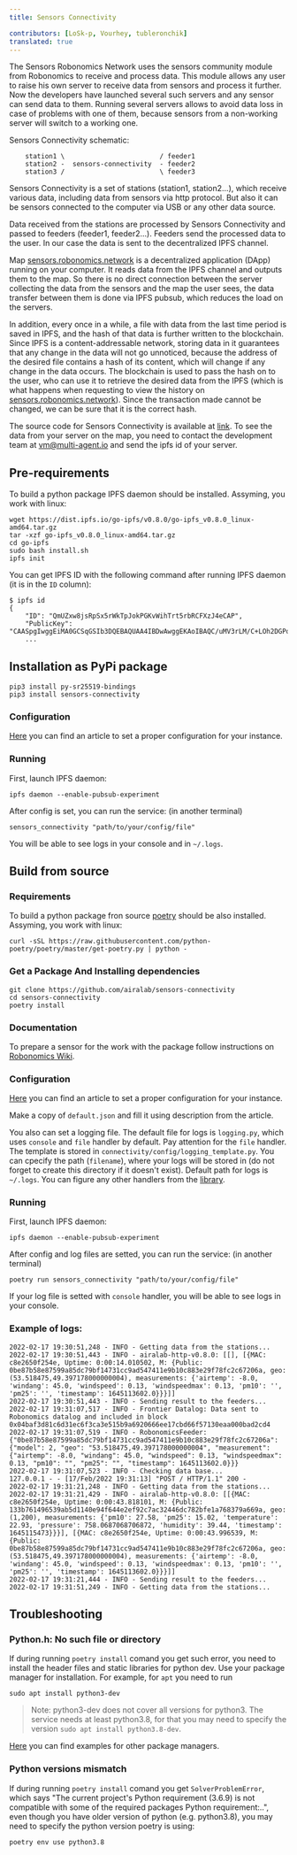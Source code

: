 ```yaml
---
title: Sensors Connectivity

contributors: [LoSk-p, Vourhey, tubleronchik]
translated: true
---
```


The Sensors Robonomics Network uses the sensors community module from Robonomics to receive and process data. This module allows any user to raise his own server to receive data from sensors and process it further. Now the developers have launched several such servers and any sensor can send data to them. Running several servers allows to avoid data loss in case of problems with one of them, because sensors from a non-working server will switch to a working one.

Sensors Connectivity schematic:

```
    station1 \                        / feeder1
    station2 -  sensors-connectivity  - feeder2
    station3 /                        \ feeder3
```

Sensors Connectivity is a set of stations (station1, station2...), which receive various data, including data from sensors via http protocol. But also it can be sensors connected to the computer via USB or any other data source.

Data received from the stations are processed by Sensors Connectivity and passed to feeders (feeder1, feeder2...). Feeders send the processed data to the user. In our case the data is sent to the decentralized IPFS channel.

Map [sensors.robonomics.network](https://sensors.robonomics.network/) is a decentralized application (DApp) running on your computer. It reads data from the IPFS channel and outputs them to the map. So there is no direct connection between the server collecting the data from the sensors and the map the user sees, the data transfer between them is done via IPFS pubsub, which reduces the load on the servers.

In addition, every once in a while, a file with data from the last time period is saved in IPFS, and the hash of that data is further written to the blockchain. Since IPFS is a content-addressable network, storing data in it guarantees that any change in the data will not go unnoticed, because the address of the desired file contains a hash of its content, which will change if any change in the data occurs. The blockchain is used to pass the hash on to the user, who can use it to retrieve the desired data from the IPFS (which is what happens when requesting to view the history on [sensors.robonomics.network](https://sensors.robonomics.network/)). Since the transaction made cannot be changed, we can be sure that it is the correct hash.

The source code for Sensors Connectivity is available at [link](https://github.com/airalab/sensors-connectivity). To see the data from your server on the map, you need to contact the development team at vm@multi-agent.io and send the ipfs id of your server. 


## Pre-requirements

To build a python package IPFS daemon should be installed. Assyming, you work with linux:

```
wget https://dist.ipfs.io/go-ipfs/v0.8.0/go-ipfs_v0.8.0_linux-amd64.tar.gz
tar -xzf go-ipfs_v0.8.0_linux-amd64.tar.gz
cd go-ipfs
sudo bash install.sh 
ipfs init
```
You can get IPFS ID with the following command after running IPFS daemon (it is in the `ID` column):

```console
$ ipfs id
{
	"ID": "QmUZxw8jsRpSx5rWkTpJokPGKvWihTrt5rbRCFXzJ4eCAP",
	"PublicKey": "CAASpgIwggEiMA0GCSqGSIb3DQEBAQUAA4IBDwAwggEKAoIBAQC/uMV3rLM/C+LOh2DGPo3chr+VM+vyYMKi...
    ...
```

## Installation as PyPi package

```
pip3 install py-sr25519-bindings
pip3 install sensors-connectivity
```

### Configuration

[Here](/docs/configuration-options-description/) you can find an article to set a proper configuration for your instance.

### Running

First, launch IPFS daemon:

```
ipfs daemon --enable-pubsub-experiment
```
After config is set, you can run the service: (in another terminal)

```
sensors_connectivity "path/to/your/config/file"
```

You will be able to see logs in your console and in `~/.logs`.

## Build from source
### Requirements

To build a python package fron source [poetry](https://python-poetry.org/docs/#osx--linux--bashonwindows-install-instructions) should be also installed. Assyming, you work with linux:

```
curl -sSL https://raw.githubusercontent.com/python-poetry/poetry/master/get-poetry.py | python -
```

### Get a Package And Installing dependencies

```
git clone https://github.com/airalab/sensors-connectivity
cd sensors-connectivity
poetry install
```

### Documentation

To prepare a sensor for the work with the package follow instructions on [Robonomics Wiki](/docs/connect-sensor-to-robonomics/).

### Configuration

[Here](/docs/configuration-options-description/) you can find an article to set a proper configuration for your instance.

Make a copy of `default.json` and fill it using description from the article.

You also can set a logging file. The default file for logs is `logging.py`, which uses `console` and `file` handler by default. Pay attention for the `file` handler. The template is stored in `connectivity/config/logging_template.py`. You can cpecify the path (`filename`), where your logs will be stored in (do not forget to create this directory if it doesn't exist). Default path for logs is `~/.logs`. You can figure any other handlers from the [library](https://docs.python.org/3.8/library/logging.html).

### Running

First, launch IPFS daemon:

```
ipfs daemon --enable-pubsub-experiment
```
After config and log files are setted, you can run the service: (in another terminal)

```
poetry run sensors_connectivity "path/to/your/config/file"  
```

If your log file is setted with `console` handler, you will be able to see logs in your console.

### Example of logs:

```
2022-02-17 19:30:51,248 - INFO - Getting data from the stations...
2022-02-17 19:30:51,443 - INFO - airalab-http-v0.8.0: [[], [{MAC: c8e2650f254e, Uptime: 0:00:14.010502, M: {Public: 0be87b58e87599a85dc79bf14731cc9ad547411e9b10c883e29f78fc2c67206a, geo: (53.518475,49.397178000000004), measurements: {'airtemp': -8.0, 'windang': 45.0, 'windspeed': 0.13, 'windspeedmax': 0.13, 'pm10': '', 'pm25': '', 'timestamp': 1645113602.0}}}]]
2022-02-17 19:30:51,443 - INFO - Sending result to the feeders...
2022-02-17 19:31:07,517 - INFO - Frontier Datalog: Data sent to Robonomics datalog and included in block 0x04baf3d81c6d31ec6f3ca3e515b9a6920666ee17cbd66f57130eaa000bad2cd4
2022-02-17 19:31:07,519 - INFO - RobonomicsFeeder: {"0be87b58e87599a85dc79bf14731cc9ad547411e9b10c883e29f78fc2c67206a": {"model": 2, "geo": "53.518475,49.397178000000004", "measurement": {"airtemp": -8.0, "windang": 45.0, "windspeed": 0.13, "windspeedmax": 0.13, "pm10": "", "pm25": "", "timestamp": 1645113602.0}}}
2022-02-17 19:31:07,523 - INFO - Checking data base...
127.0.0.1 - - [17/Feb/2022 19:31:13] "POST / HTTP/1.1" 200 -
2022-02-17 19:31:21,248 - INFO - Getting data from the stations...
2022-02-17 19:31:21,429 - INFO - airalab-http-v0.8.0: [[{MAC: c8e2650f254e, Uptime: 0:00:43.818101, M: {Public: 133b761496539ab5d1140e94f644e2ef92c7ac32446dc782bfe1a768379a669a, geo: (1,200), measurements: {'pm10': 27.58, 'pm25': 15.02, 'temperature': 22.93, 'pressure': 758.0687068706872, 'humidity': 39.44, 'timestamp': 1645115473}}}], [{MAC: c8e2650f254e, Uptime: 0:00:43.996539, M: {Public: 0be87b58e87599a85dc79bf14731cc9ad547411e9b10c883e29f78fc2c67206a, geo: (53.518475,49.397178000000004), measurements: {'airtemp': -8.0, 'windang': 45.0, 'windspeed': 0.13, 'windspeedmax': 0.13, 'pm10': '', 'pm25': '', 'timestamp': 1645113602.0}}}]]
2022-02-17 19:31:21,444 - INFO - Sending result to the feeders...
2022-02-17 19:31:51,249 - INFO - Getting data from the stations...
```

## Troubleshooting

### Python.h: No such file or directory

If during running `poetry install` comand you get such error, you need to install the header files and static libraries for python dev. Use your package manager for installation. For example, for `apt` you need to run
```
sudo apt install python3-dev
```
> Note:
python3-dev does not cover all versions for python3. The service needs at least python3.8, for that you may need to specify the version `sudo apt install python3.8-dev`.

[Here](https://stackoverflow.com/a/21530768) you can find examples for other package managers.

### Python versions mismatch

If during running `poetry install` comand you get `SolverProblemError`, which says "The current project's Python requirement (3.6.9) is not compatible with some of the required packages Python requirement:..", even though you have older version of python (e.g. python3.8), you may need to specify the python version poetry is using:

```
poetry env use python3.8
```

